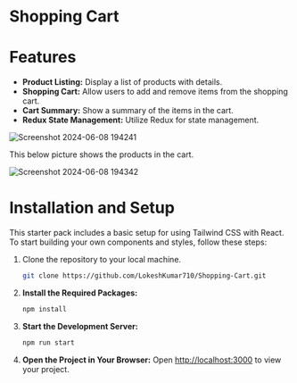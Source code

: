 # Shopping Cart

#

# Features

- **Product Listing:** Display a list of products with details.
- **Shopping Cart:** Allow users to add and remove items from the shopping cart.
- **Cart Summary:** Show a summary of the items in the cart.
- **Redux State Management:** Utilize Redux for state management.



![Screenshot 2024-06-08 194241](https://github.com/LokeshKumar710/Shopping-Cart/assets/139546242/3ebce7f7-6355-4a00-98df-2100607feda6)

This below picture shows the products in the cart.




![Screenshot 2024-06-08 194342](https://github.com/LokeshKumar710/Shopping-Cart/assets/139546242/8b149f9d-0347-43c7-955b-eb9fca8a0907)

# Installation and Setup

This starter pack includes a basic setup for using Tailwind CSS with React. To start building your own components and styles, follow these steps:

1. Clone the repository to your local machine.

   ```sh
   git clone https://github.com/LokeshKumar710/Shopping-Cart.git
2. **Install the Required Packages:**
    ```sh
    npm install
    ```
3. **Start the Development Server:**
    ```sh
    npm run start
    ```
4. **Open the Project in Your Browser:**
    Open [http://localhost:3000](http://localhost:3000) to view your project.

